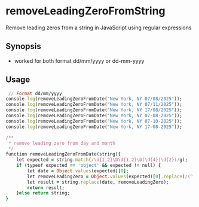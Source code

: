 # removeLeadingZeroFromString
Remove leading zeros from a string in JavaScript using regular expressions
## Synopsis
- worked for both format dd/mm/yyyy or  dd-mm-yyyy
  
Usage
-----
```ruby
 // Format dd/mm/yyyy
console.log(removeLeadingZeroFromDate("New York, NY 07/08/2025"));
console.log(removeLeadingZeroFromDate("New York, NY 07/11/2025"));
console.log(removeLeadingZeroFromDate("New York, NY 17/08/2025"));
console.log(removeLeadingZeroFromDate("New York, NY 07-08-2025"));
console.log(removeLeadingZeroFromDate("New York, NY 07-10-2025"));
console.log(removeLeadingZeroFromDate("New York, NY 17-08-2025"));

/**
 * remove leading zero from day and month
 */
function removeLeadingZeroFromDate(string){
    let expected = string.match(/\d{1,2}\D\d{1,2}\D(\d{4}|\d{2})/g);
    if (typeof expected == 'object' && expected != null) {
        let date = Object.values(expected)[0];
        let removeLeadingZero = Object.values(expected)[0].replace(/(^|-|\/)0+/g, "$1");
        let result = string.replace(date, removeLeadingZero);
        return result;
    }else return string;
}
 
```


